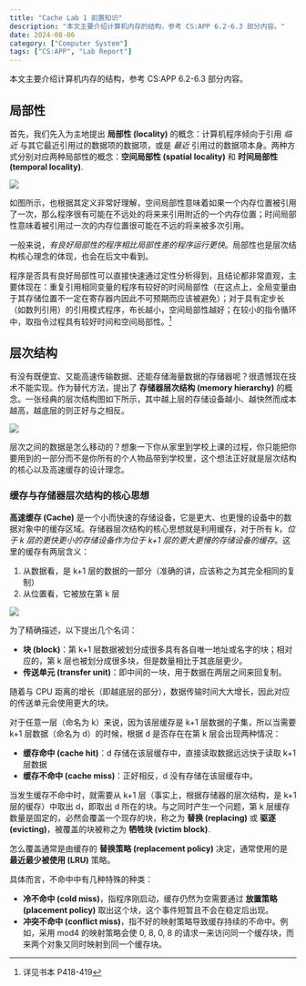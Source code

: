 ```yaml
---
title: "Cache Lab 1 前置知识"
description: "本文主要介绍计算机内存的结构，参考 CS:APP 6.2-6.3 部分内容。"
date: 2024-08-06
category: ["Computer System"]
tags: ["CS:APP", "Lab Report"]
---
```


本文主要介绍计算机内存的结构，参考 CS:APP 6.2-6.3 部分内容。

## 局部性

首先，我们先入为主地提出 **局部性 (locality)** 的概念：计算机程序倾向于引用 _临近_ 与其它最近引用过的数据项的数据项，或是 _最近_ 引用过的数据项本身。两种方式分别对应两种局部性的概念：**空间局部性 (spatial locality)** 和 **时间局部性 (temporal locality)**.

![](https://pub-f4fb14aad5ef4ee6a83bd71292941254.r2.dev/%E6%97%B6%E9%97%B4%E5%B1%80%E9%83%A8%E6%80%A7%E5%92%8C%E7%A9%BA%E9%97%B4%E5%B1%80%E9%83%A8%E6%80%A7.drawio.png)

如图所示，也根据其定义非常好理解，空间局部性意味着如果一个内存位置被引用了一次，那么程序很有可能在不远处的将来来引用附近的一个内存位置；时间局部性意味着被引用过一次的内存位置很可能在不远的将来被多次引用。

一般来说，_有良好局部性的程序相比局部性差的程序运行更快_。局部性也是层次结构核心理念的体现，也会在后文中看到。

程序是否具有良好局部性可以直接快速通过定性分析得到，且结论都非常直观，主要体现在：重复引用相同变量的程序有较好的时间局部性（在这点上，全局变量由于其存储位置不一定在寄存器内因此不可预期而应该被避免）；对于具有定步长（如数列引用）的引用模式程序，布长越小，空间局部性越好；在较小的指令循环中，取指令过程具有较好时间和空间局部性。[^1]

## 层次结构

有没有既便宜、又能高速传输数据、还能存储海量数据的存储器呢？很遗憾现在技术不能实现。作为替代方法，提出了 **存储器层次结构 (memory hierarchy)** 的概念。一张经典的层次结构图如下所示，其中越上层的存储设备越小、越快然而成本越高，越底层的则正好与之相反。

![](https://pub-f4fb14aad5ef4ee6a83bd71292941254.r2.dev/202408062158551.png)


层次之间的数据是怎么移动的？想象一下你从家里到学校上课的过程，你只能把你要用到的一部分而不是你所有的个人物品带到学校里，这个想法正好就是层次结构的核心以及高速缓存的设计理念。

### 缓存与存储器层次结构的核心思想

**高速缓存 (Cache)** 是一个小而快速的存储设备，它是更大、也更慢的设备中的数据对象中的缓存区域。存储器层次结构的核心思想就是利用缓存，对于所有 k，_位于 k 层的更快更小的存储设备作为位于 k+1 层的更大更慢的存储设备的缓存_。这里的缓存有两层含义：
1. 从数据看，是 k+1 层的数据的一部分（准确的讲，应该称之为其完全相同的复制）
2. 从位置看，它被放在第 k 层

![](https://pub-f4fb14aad5ef4ee6a83bd71292941254.r2.dev/202408062204392.png)

为了精确描述，以下提出几个名词：
- **块 (block)**：第 k+1 层数据被划分成很多具有各自唯一地址或名字的块；相对应的，第 k 层也被划分成很多块，但是数量相比于其底层更少。
- **传送单元 (transfer unit)**：即中间的一块，用于数据在两层之间来回复制。

随着与 CPU 距离的增长（即越底层的部分），数据传输时间大大增长，因此对应的传送单元会使用更大的块。

对于任意一层（命名为 k）来说，因为该层缓存是 k+1 层数据的子集，所以当需要 k+1 层数据（命名为 d）的时候，根据 d 是否存在在第 k 层会出现两种情况：
- **缓存命中 (cache hit)**：d 存储在该层缓存中，直接读取数据远远快于读取 k+1 层数据
- **缓存不命中 (cache miss)**：正好相反，d 没有存储在该层缓存中。

当发生缓存不命中时，就需要从 k+1 层（事实上，根据存储器的层次结构，是 k+1 层的缓存）中取出 d，即取出 d 所在的块。与之同时产生一个问题，第 k 层缓存数量是固定的，必然会覆盖一个现存的块，称之为 **替换 (replacing)** 或 **驱逐 (evicting)**，被覆盖的块被称之为 **牺牲块 (victim block)**.

怎么覆盖通常是由缓存的 **替换策略 (replacement policy)** 决定，通常使用的是 **最近最少被使用 (LRU)** 策略。

具体而言，不命中中有几种特殊的种类：
- **冷不命中 (cold miss)**，指程序刚启动，缓存仍然为空需要通过 **放置策略 (placement policy)** 取出这个块，这个事件短暂且不会在稳定后出现。
- **冲突不命中 (conflict miss)**，指不好的映射策略导致缓存持续的不命中。例如，采用 mod4 的映射策略会使 0, 8, 0, 8 的请求一来访问同一个缓存块，而来两个对象又同时映射到同一个缓存块。

[^1]:详见书本 P418-419